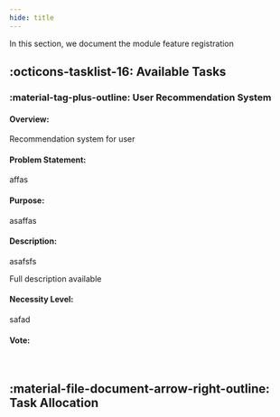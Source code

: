 ```yaml
---
hide: title
---
```


In this section, we document the module feature registration

## :octicons-tasklist-16: **Available Tasks**

### :material-tag-plus-outline: User Recommendation System

#### Overview: 

Recommendation system for user

#### Problem Statement: 

affas

#### Purpose:

asaffas

#### Description:

asafsfs 

Full description available 

#### Necessity Level:

safad 

#### Vote:

<br>


## :material-file-document-arrow-right-outline: **Task Allocation**



